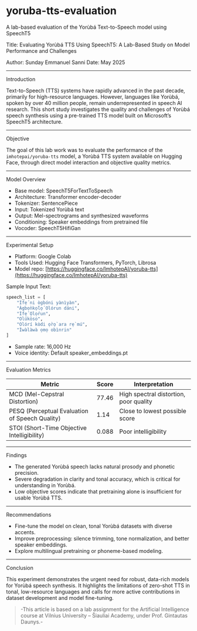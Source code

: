 # yoruba-tts-evaluation
A lab-based evaluation of the Yorùbá Text-to-Speech model using SpeechT5

Title: Evaluating Yorùbá TTS Using SpeechT5: A Lab-Based Study on Model Performance and Challenges

Author: Sunday Emmanuel Sanni
Date: May 2025

---

 Introduction

Text-to-Speech (TTS) systems have rapidly advanced in the past decade, primarily for high-resource languages. However, languages like Yorùbá, spoken by over 40 million people, remain underrepresented in speech AI research. This short study investigates the quality and challenges of Yorùbá speech synthesis using a pre-trained TTS model built on Microsoft’s SpeechT5 architecture.

---

 Objective

The goal of this lab work was to evaluate the performance of the `imhotepai/yoruba-tts` model, a Yorùbá TTS system available on Hugging Face, through direct model interaction and objective quality metrics.

---

 Model Overview

- Base model: SpeechT5ForTextToSpeech
- Architecture: Transformer encoder-decoder
- Tokenizer: SentencePiece
- Input: Tokenized Yorùbá text
- Output: Mel-spectrograms and synthesized waveforms
- Conditioning: Speaker embeddings from pretrained file
- Vocoder: SpeechT5HifiGan

---

 Experimental Setup

- Platform: Google Colab
- Tools Used: Hugging Face Transformers, PyTorch, Librosa
- Model repo: [https://huggingface.co/ImhotepAI/yoruba-tts](https://huggingface.co/ImhotepAI/yoruba-tts)

Sample Input Text:

```python
speech_list = [
    "Ìfẹ́ ni ògbóni yànìyàn",
    "Àgbọ̀nkọ́lọ́ Olórun dáni",
    "Ìfẹ́ Ọlọ́run",
    "Olúkòso",
    "Olórí kòdi ọ̀rọ̀ ara rẹ̀ mú",
    "Ìwàlàwà ọmọ obìnrin"
]
```

- Sample rate: 16,000 Hz
- Voice identity: Default speaker\_embeddings.pt

---

 Evaluation Metrics

| Metric                                         | Score | Interpretation                         |
| ---------------------------------------------- | ----- | -------------------------------------- |
| MCD (Mel-Cepstral Distortion)                  | 77.46 | High spectral distortion, poor quality |
| PESQ (Perceptual Evaluation of Speech Quality) | 1.14  | Close to lowest possible score         |
| STOI (Short-Time Objective Intelligibility)    | 0.088 | Poor intelligibility                   |

---

 Findings

- The generated Yorùbá speech lacks natural prosody and phonetic precision.
- Severe degradation in clarity and tonal accuracy, which is critical for understanding in Yorùbá.
- Low objective scores indicate that pretraining alone is insufficient for usable Yorùbá TTS.

---

 Recommendations

- Fine-tune the model on clean, tonal Yorùbá datasets with diverse accents.
- Improve preprocessing: silence trimming, tone normalization, and better speaker embeddings.
- Explore multilingual pretraining or phoneme-based modeling.

---

 Conclusion

This experiment demonstrates the urgent need for robust, data-rich models for Yorùbá speech synthesis. It highlights the limitations of zero-shot TTS in tonal, low-resource languages and calls for more active contributions in dataset development and model fine-tuning.

> -This article is based on a lab assignment for the Artificial Intelligence course at Vilnius University – Šiauliai Academy, under Prof. Gintautas Daunys.-
